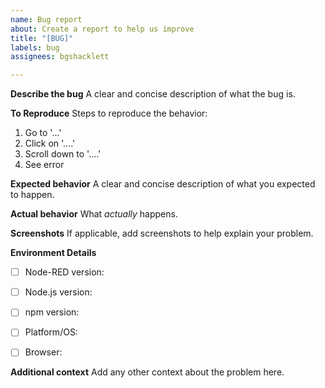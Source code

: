 ```yaml
---
name: Bug report
about: Create a report to help us improve
title: "[BUG]"
labels: bug
assignees: bgshacklett

---
```


**Describe the bug**
A clear and concise description of what the bug is.

**To Reproduce**
Steps to reproduce the behavior:
1. Go to '...'
2. Click on '....'
3. Scroll down to '....'
4. See error

**Expected behavior**
A clear and concise description of what you expected to happen.

**Actual behavior**
What _actually_ happens.

**Screenshots**
If applicable, add screenshots to help explain your problem.

**Environment Details**

- [ ] Node-RED version:
- [ ] Node.js version:
- [ ] npm version:
- [ ] Platform/OS:
- [ ] Browser:


**Additional context**
Add any other context about the problem here.
